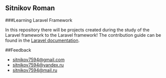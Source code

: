 ## Sitnikov Roman

###Learning Laravel Framework


In this repository there will be projects created during the study of the Laravel framework
to the Laravel framework! The contribution guide can be found in the [Laravel documentation](https://laravel.com/docs/contributions).

##Feedback

- sitnikov7594@gmail.com
- sitnikov7594@yandex.ru
- sitnikov7594@mail.ru


